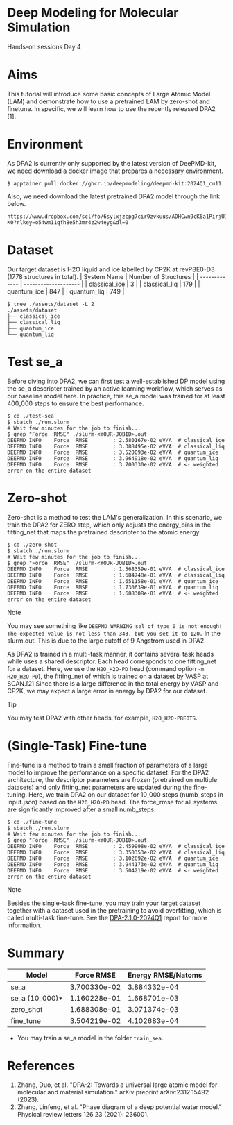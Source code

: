 # Deep Modeling for Molecular Simulation
Hands-on sessions Day 4

# Aims
This tutorial will introduce some basic concepts of Large Atomic Model (LAM) and demonstrate how to use a 
pretrained LAM by zero-shot and finetune. In specific, we will learn how to use the recently released DPA2 [1].

# Environment
As DPA2 is currently only supported by the latest version of DeePMD-kit, we need download a docker image that
prepares a necessary environment.
```
$ apptainer pull docker://ghcr.io/deepmodeling/deepmd-kit:2024Q1_cu11
```

Also, we need download the latest pretrained DPA2 model through the link below.
```
https://www.dropbox.com/scl/fo/6sylxjzcpg7cir9zvkuus/ADHCwn9cK6a1PirjUDVA-K0?rlkey=o54wm11qfh8e5h3mr4z2w4eyg&dl=0
```

# Dataset
Our target dataset is H2O liquid and ice labelled by CP2K at revPBE0-D3 (1778 structures in total).
| System Name   | Number of Structures |
| ------------- | -------------------- |
| classical_ice | 3                    |
| classical_liq | 179                  |
| quantum_ice   | 847                  |
| quantum_liq   | 749                  |

```
$ tree ./assets/dataset -L 2
./assets/dataset
├── classical_ice
├── classical_liq
├── quantum_ice
└── quantum_liq
```

# Test se_a
Before diving into DPA2, we can first test a well-established DP model using the se_a descripter
trained by an active learning workflow, which serves as our baseline model here. 
In practice, this se_a model was trained for at least 400_000 steps to ensure the best performance.
```
$ cd ./test-sea
$ sbatch ./run.slurm
# Wait few minutes for the job to finish...
$ grep "Force  RMSE" ./slurm-<YOUR-JOBID>.out
DEEPMD INFO    Force  RMSE        : 2.580167e-02 eV/A  # classical_ice
DEEPMD INFO    Force  RMSE        : 3.388495e-02 eV/A  # classical_liq
DEEPMD INFO    Force  RMSE        : 3.520093e-02 eV/A  # quantum_ice
DEEPMD INFO    Force  RMSE        : 3.964918e-02 eV/A  # quantum_liq
DEEPMD INFO    Force  RMSE        : 3.700330e-02 eV/A  # <- weighted error on the entire dataset
```

# Zero-shot
Zero-shot is a method to test the LAM's generalization. In this scenario, we train the DPA2 for ZERO
step, which only adjusts the energy_bias in the fitting_net that maps the pretrained descripter to the atomic energy.

```
$ cd ./zero-shot
$ sbatch ./run.slurm
# Wait few minutes for the job to finish...
$ grep "Force  RMSE" ./slurm-<YOUR-JOBID>.out
DEEPMD INFO    Force  RMSE        : 1.568359e-01 eV/A  # classical_ice
DEEPMD INFO    Force  RMSE        : 1.684748e-01 eV/A  # classical_liq
DEEPMD INFO    Force  RMSE        : 1.651158e-01 eV/A  # quantum_ice
DEEPMD INFO    Force  RMSE        : 1.730639e-01 eV/A  # quantum_liq
DEEPMD INFO    Force  RMSE        : 1.688308e-01 eV/A  # <- weighted error on the entire dataset
```

> [!NOTE]
> You may see something like `DEEPMD WARNING sel of type 0 is not enough! The expected value is not less than 343, but you set it to 120.`
> in the slurm.out. This is due to the large cutoff of 9 Angstrom used in DPA2.

As DPA2 is trained in a multi-task manner, it contains several task heads while uses a shared descriptor. 
Each head corresponds to one fitting_net for a dataset. Here, we use the `H2O_H2O-PD` head (command option `-m H2O_H2O-PD`), 
the fitting_net of which is trained on a dataset by VASP at SCAN.[2] Since there is a large difference in the total energy by VASP and CP2K,
we may expect a large error in energy by DPA2 for our dataset.

> [!TIP]
> You may test DPA2 with other heads, for example, `H2O_H2O-PBE0TS`.

# (Single-Task) Fine-tune
Fine-tune is a method to train a small fraction of parameters of a large model to improve the performance on a specific dataset.
For the DPA2 architecture, the descriptor parameters are frozen (pretrained on multiple datasets) and only fitting_net parameters
are updated during the fine-tuning.
Here, we train DPA2 on our dataset for 10_000 steps (numb_steps in input.json) based on the `H2O_H2O-PD` head.
The force_rmse for all systems are significantly improved after a small numb_steps.

```
$ cd ./fine-tune
$ sbatch ./run.slurm
# Wait few minutes for the job to finish...
$ grep "Force  RMSE" ./slurm-<YOUR-JOBID>.out
DEEPMD INFO    Force  RMSE        : 2.459998e-02 eV/A  # classical_ice
DEEPMD INFO    Force  RMSE        : 3.350353e-02 eV/A  # classical_liq
DEEPMD INFO    Force  RMSE        : 3.102692e-02 eV/A  # quantum_ice
DEEPMD INFO    Force  RMSE        : 3.944173e-02 eV/A  # quantum_liq
DEEPMD INFO    Force  RMSE        : 3.504219e-02 eV/A  # <- weighted error on the entire dataset
```

> [!NOTE]
> Besides the single-task fine-tune, you may train your target dataset together with a dataset used in the pretraining to avoid overfitting, which
> is called multi-task fine-tune. See the [DPA-2.1.0-2024Q1](https://www.aissquare.com/models/detail?pageType=models&name=DPA-2.1.0-2024Q1&id=244) report for more information.

# Summary
| Model          | Force  RMSE       | Energy RMSE/Natoms |
| -------------- | ----------------- | ------------------ |
| se_a           | 3.700330e-02      | 3.884332e-04       |
| se_a (10_000)* | 1.160228e-01      | 1.668701e-03       |
| zero_shot      | 1.688308e-01      | 3.071374e-03       |
| fine_tune      | 3.504219e-02      | 4.102683e-04       |

* You may train a se_a model in the folder `train_sea`.

# References
1. Zhang, Duo, et al. "DPA-2: Towards a universal large atomic model for molecular and material simulation." arXiv preprint arXiv:2312.15492 (2023).
2. Zhang, Linfeng, et al. "Phase diagram of a deep potential water model." Physical review letters 126.23 (2021): 236001.
